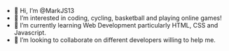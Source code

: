 - 👋 Hi, I’m @MarkJS13
- 👀 I’m interested in coding, cycling, basketball and playing online games!
- 🌱 I’m currently learning Web Development particularly HTML, CSS and Javascript.
- 💞️ I’m looking to collaborate on different developers willing to help me. 

<!---
MarkJS13/MarkJS13 is a ✨ special ✨ repository because its `README.md` (this file) appears on your GitHub profile.
You can click the Preview link to take a look at your changes.
--->
